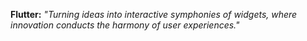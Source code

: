 **Flutter:** *"Turning ideas into interactive symphonies of widgets, where innovation conducts the harmony of user experiences."*


